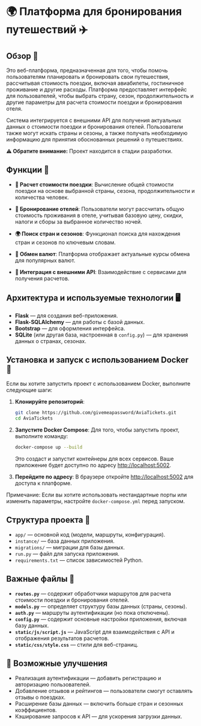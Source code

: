 
# 🌍 Платформа для бронирования путешествий ✈️

## Обзор 📖

Это веб-платформа, предназначенная для того, чтобы помочь пользователям планировать и бронировать свои путешествия, рассчитывая стоимость поездки, включая авиабилеты, гостиничное проживание и другие расходы. Платформа предоставляет интерфейс для пользователей, чтобы выбрать страну, сезон, продолжительность и другие параметры для расчета стоимости поездки и бронирования отеля.

Система интегрируется с внешними API для получения актуальных данных о стоимости поездки и бронирования отелей. Пользователи также могут искать страны и сезоны, а также получать необходимую информацию для принятия обоснованных решений о путешествиях.

**⚠️ Обратите внимание:** Проект находится в стадии разработки.

## Функции 🌟

- **💸 Расчет стоимости поездки**: Вычисление общей стоимости поездки на основе выбранной страны, сезона, продолжительности и количества человек.
  
- **🏨 Бронирование отелей**: Пользователи могут рассчитать общую стоимость проживания в отеле, учитывая базовую цену, скидки, налоги и сборы за выбранное количество ночей.
  
- **🌍 Поиск стран и сезонов**: Функционал поиска для нахождения стран и сезонов по ключевым словам.
  
- **💱 Обмен валют**: Платформа отображает актуальные курсы обмена для популярных валют.
  
- **🔐 Интеграция с внешними API**: Взаимодействие с сервисами для получения расчетов.

## Архитектура и используемые технологии 🖥️

- **Flask** — для создания веб-приложения.
- **Flask-SQLAlchemy** — для работы с базой данных.
- **Bootstrap** — для оформления интерфейса.
- **SQLite** (или другая база, настроенная в `config.py`) — для хранения данных о странах, сезонах.

## Установка и запуск с использованием Docker 🚀

Если вы хотите запустить проект с использованием Docker, выполните следующие шаги:

1. **Клонируйте репозиторий**:
   ```bash
   git clone https://github.com/givemeapassword/AviaTickets.git
   cd AviaTickets
   ```

2. **Запустите Docker Compose**:
   Для того, чтобы запустить проект, выполните команду:

   ```bash
   docker-compose up --build
   ```

   Это создаст и запустит контейнеры для всех сервисов. Ваше приложение будет доступно по адресу [http://localhost:5002](http://localhost:5002).

3. **Перейдите по адресу**:
   В браузере откройте [http://localhost:5002](http://localhost:5002) для доступа к платформе.

Примечание: Если вы хотите использовать нестандартные порты или изменить параметры, настройте `docker-compose.yml` перед запуском.

## Структура проекта 📂

- `app/` — основной код (модели, маршруты, конфигурация).
- `instance/` — база данных приложения.
- `migrations/` — миграции для базы данных.
- `run.py` — файл для запуска приложения.
- `requirements.txt` — список зависимостей Python.

## Важные файлы 📄

- **`routes.py`** — содержит обработчики маршрутов для расчета стоимости поездки и бронирования отелей.
- **`models.py`** — определяет структуру базы данных (страны, сезоны).
- **`auth.py`** — маршруты аутентификации (но пока отключены).
- **`config.py`** — содержит основные настройки приложения, включая базу данных.
- **`static/js/script.js`** — JavaScript для взаимодействия с API и отображения результатов расчетов.
- **`static/css/style.css`** — стили для веб-страниц.

## 🔧 Возможные улучшения
- Реализация аутентификации — добавить регистрацию и авторизацию пользователей.
- Добавление отзывов и рейтингов — пользователи смогут оставлять отзывы о поездках.
- Расширение базы данных — включить больше стран и сезонных коэффициентов.
- Кэширование запросов к API — для ускорения загрузки данных.
